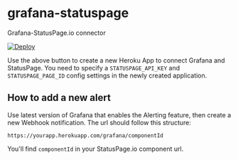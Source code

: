 # grafana-statuspage
Grafana-StatusPage.io connector

[![Deploy](https://www.herokucdn.com/deploy/button.svg)](https://heroku.com/deploy?template=https://github.com/getconversio/grafana-statuspage)

Use the above button to create a new Heroku App to connect Grafana and StatusPage. You need to specify a `STATUSPAGE_API_KEY` and `STATUSPAGE_PAGE_ID` config settings in the newly created application.

## How to add a new alert

Use latest version of Grafana that enables the Alerting feature, then create a new Webhook notification. The url should follow this structure:

    https://yourapp.herokuapp.com/grafana/componentId

You'll find `componentId` in your StatusPage.io component url.
